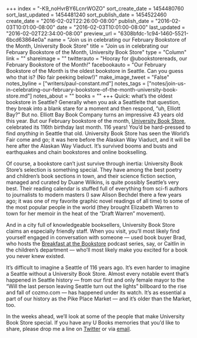 +++
index = "-K9_noHvrBY6LcnrWOZO"
sort_create_date = 1454480760
sort_last_updated = 1454481240
sort_publish_date = 1454522460
create_date = "2016-02-02T22:26:00-08:00"
publish_date = "2016-02-03T10:01:00-08:00"
date = "2016-02-03T10:01:00-08:00"
last_updated = "2016-02-02T22:34:00-08:00"
preview_url = "6308bfdc-1c94-1460-5521-6bcd63864e0a"
name = "Join us in celebrating our February Bookstore of the Month, University Book Store"
title = "Join us in celebrating our February Bookstore of the Month, University Book Store"
type = "Column"
link = ""
shareimage = ""
twitterauto = "Hooray for @ubookstorereads, our February Bookstore of the Month!"
facebookauto = "Our February Bookstore of the Month is the oldest bookstore in Seattle. Can you guess who that is? (No fair peeking below!)"
make_image_tweet = "False"
notes_byline = ["writers/paul-constant.md"]
notes_tags = ["notes/join-us-in-celebrating-our-february-bookstore-of-the-month-university-book-store.md"]
notes_about = ""
books = ""
+++
Quick: what’s the oldest bookstore in Seattle? Generally when you ask a Seattleite that question, they break into a blank stare for a moment and then respond, “uh, Elliott Bay?” But no. Elliott Bay Book Company turns an impressive 43 years old this year. But our February bookstore of the month, [University Book Store](http://www.bookstore.washington.edu/home/home.taf?), celebrated its 116th birthday last month. 116 years! You’d be hard-pressed to find *anything* in Seattle that old. University Book Store has seen the World’s Fair come and go; it was here before the Alaskan Way Viaduct, and it will be here after the Alaskan Way Viaduct. It’s survived booms and busts and earthquakes and chain bookstores and online bookselling.

Of course, a bookstore can’t just survive through inertia: University Book Store’s selection is something special. They have among the best poetry and children’s book sections in town, and their science fiction section, managed and curated by Duane Wilkins, is quite possibly Seattle’s very best. Their reading calendar is stuffed full of everything from sci-fi authors to journalists to modern masters (I saw Alison Bechdel there a few years ago; it was one of my favorite graphic novel readings of all time) to some of the most popular people in the world (they brought Elizabeth Warren to town for her memoir in the heat of the “Draft Warren” movement). 

And in a city full of knowledgeable booksellers, University Book Store claims an especially friendly staff. When you visit, you’ll most likely find yourself engaged in conversation with someone — used book buyer Brad, who hosts the [Breakfast at the Bookstore](https://soundcloud.com/ubookstore) podcast series, say, or Caitlin in the children’s department — who’ll most likely make you excited for a book you never knew existed.

It’s difficult to imagine a Seattle of 116 years ago. It’s even harder to imagine a Seattle without a University Book Store. Almost every notable event that’s happened in Seattle history — from our first and only female mayor to the “Will the last person leaving Seattle turn out the lights” billboard to the rise and fall of cozmo.com — has happened under its watch. It’s as essential a part of our history as the Pike Place Market — and it’s older than the Market, too.

In the weeks ahead, we’ll look at some of the people that make University Book Store special. If you have any U Books memories that you’d like to share, please drop me a line on [Twitter](https://twitter.com/paulconstant) or via [email](http://seattlereviewofbooks.com/about/). 